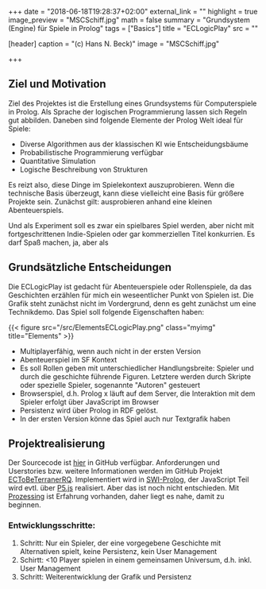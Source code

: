 +++
date = "2018-06-18T19:28:37+02:00"
external_link = ""
highlight = true
image_preview = "MSCSchiff.jpg"
math = false
summary = "Grundsystem (Engine) für Spiele in Prolog"
tags = ["Basics"]
title = "ECLogicPlay"
src = ""

[header]
  caption = "(c) Hans N. Beck)"
  image = "MSCSchiff.jpg"

+++

## Ziel und Motivation

Ziel des Projektes ist die Erstellung eines Grundsystems für Computerspiele in Prolog. Als Sprache der logischen Programmierung lassen sich Regeln gut abbilden. Daneben sind folgende Elemente der Prolog Welt ideal für Spiele: 

*  Diverse Algorithmen aus der klassischen KI wie Entscheidungsbäume
*  Probabilistische Programmierung verfügbar
*  Quantitative Simulation
*  Logische Beschreibung von Strukturen

Es reizt also, diese Dinge im Spielekontext auszuprobieren. Wenn die technische Basis überzeugt, kann diese vielleicht eine Basis für größere Projekte sein. Zunächst gilt: ausprobieren anhand eine kleinen Abenteuerspiels.

Und als Experiment soll es zwar ein spielbares Spiel werden, aber nicht mit fortgeschrittenen Indie-Spielen oder gar kommerziellen Titel konkurrien. Es darf Spaß machen, ja, aber als

## Grundsätzliche Entscheidungen

Die ECLogicPlay ist gedacht für Abenteuerspiele oder Rollenspiele, da das Geschichten erzählen für mich ein weseentlicher Punkt von Spielen ist. Die Grafik steht zunächst nicht im Vordergrund, denn es geht zunächst um eine Technikdemo. Das Spiel soll folgende Eigenschaften haben: 

{{< figure src="/src/ElementsECLogicPlay.png" class="myimg" title="Elements" >}}

*  Multiplayerfähig, wenn auch nicht in der ersten Version
*  Abenteuerspiel im SF Kontext
*  Es soll Rollen geben mit unterschiedlicher Handlungsbreite: Spieler und durch die geschichte führende Figuren. Letztere werden durch Skripte oder spezielle Spieler, sogenannte "Autoren" gesteuert
*  Browserspiel, d.h. Prolog x läuft auf dem Server, die Interaktion mit dem Spieler erfolgt über JavaScript im Browser
* Persistenz wird über Prolog in RDF gelöst.
* In der ersten Version könne das Spiel auch nur Textgrafik haben


## Projektrealisierung

Der Sourcecode ist [hier](https://github.com/hnbeck/ECToBeTerraner.git) in GitHub verfügbar. Anforderungen und Userstories bzw. weitere Informationen werden im GitHub Projekt [ECToBeTerranerRQ](https://github.com/hnbeck/ECToBeTerranerRQ). Implementiert wird in [SWI-Prolog](http://www.swi-prolog.org), der JavaScript Teil wird evtl. über [P5.js](https://p5js.org/) realisiert. Aber das ist noch nicht entschieden. Mit [Prozessing](http://www.processing.org) ist Erfahrung vorhanden, daher liegt es nahe, damit zu beginnen.

### Entwicklungsschritte:

1.  Schritt: Nur ein Spieler, der eine vorgegebene Geschichte mit Alternativen spielt, keine Persistenz, kein User Management
2.  Schirtt: <10 Player spielen in einem gemeinsamen Universum, d.h. inkl. User Management
3.  Schritt: Weiterentwicklung der Grafik und Persistenz

